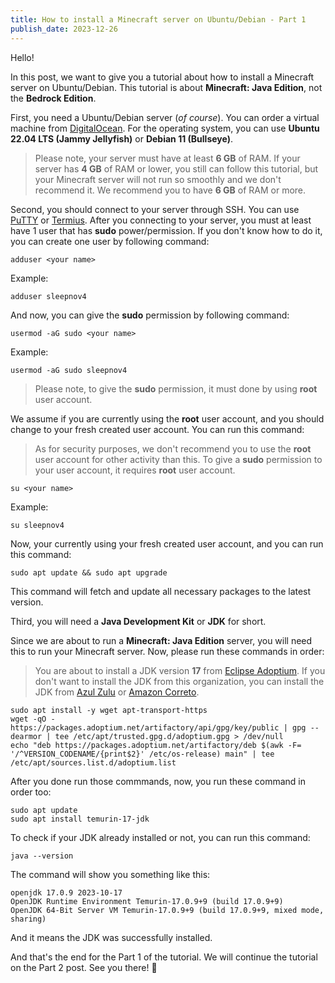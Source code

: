 ```yaml
---
title: How to install a Minecraft server on Ubuntu/Debian - Part 1
publish_date: 2023-12-26
---
```


Hello!

In this post, we want to give you a tutorial about how to install a Minecraft server on Ubuntu/Debian. This tutorial is about **Minecraft: Java Edition**, not the **Bedrock Edition**.

First, you need a Ubuntu/Debian server (*of course*). You can order a virtual machine from [DigitalOcean](https://www.digitalocean.com/?refcode=83d8f1ab6d04&utm_campaign=Referral_Invite&utm_medium=Referral_Program&utm_source=badge). For  the operating system, you can use **Ubuntu 22.04 LTS (Jammy Jellyfish)** or **Debian 11 (Bullseye)**.

> Please note, your server must have at least **6 GB** of RAM. If your server has **4 GB** of RAM or lower, you still can follow this tutorial, but your Minecraft server will not run so smoothly and we don't recommend it. We recommend you to have **6 GB** of RAM or more.

Second, you should connect to your server through SSH. You can use [PuTTY](https://www.chiark.greenend.org.uk/~sgtatham/putty/latest.html) or [Termius](https://termius.com/). After you connecting to your server, you must at least have 1 user that has **sudo** power/permission. If you don't know how to do it, you can create one user by following command:

```shell 
adduser <your name>
```

Example: 

```shell
adduser sleepnov4
```

And now, you can give the **sudo** permission by following command:

```shell
usermod -aG sudo <your name>
```

Example: 

```shell
usermod -aG sudo sleepnov4
```

> Please note, to give the **sudo** permission, it must done by using **root** user account.

We assume if you are currently using the **root** user account, and you should change to your fresh created user account. You can run this command: 

> As for security purposes, we don't recommend you to use the **root** user account for other activity than this. To give a **sudo** permission to your user account, it requires **root** user account.

```shell
su <your name>
```

Example: 

```shell
su sleepnov4
```

Now, your currently using your fresh created user account, and you can run this command: 

```shell
sudo apt update && sudo apt upgrade
```

This command will fetch and update all necessary packages to the latest version.

Third, you will need a **Java Development Kit** or **JDK** for short. 

Since we are about to run a **Minecraft: Java Edition** server, you will need this to run your Minecraft server.
Now, please run these commands in order: 

> You are about to install a JDK version **17** from [Eclipse Adoptium](https://adoptium.net). If you don't want to install the JDK from this organization, you can install the JDK from [Azul Zulu](https://www.azul.com) or [Amazon Correto](https://aws.amazon.com/corretto).

```shell
sudo apt install -y wget apt-transport-https
wget -qO - https://packages.adoptium.net/artifactory/api/gpg/key/public | gpg --dearmor | tee /etc/apt/trusted.gpg.d/adoptium.gpg > /dev/null
echo "deb https://packages.adoptium.net/artifactory/deb $(awk -F= '/^VERSION_CODENAME/{print$2}' /etc/os-release) main" | tee /etc/apt/sources.list.d/adoptium.list
```

After you done run those commmands, now, you run these command in order too: 

```shell
sudo apt update
sudo apt install temurin-17-jdk
```

To check if your JDK already installed or not, you can run this command: 

```shell
java --version
```

The command will show you something like this: 

```shell
openjdk 17.0.9 2023-10-17
OpenJDK Runtime Environment Temurin-17.0.9+9 (build 17.0.9+9)
OpenJDK 64-Bit Server VM Temurin-17.0.9+9 (build 17.0.9+9, mixed mode, sharing)
```

And it means the JDK was successfully installed.

And that's the end for the Part 1 of the tutorial. We will continue the tutorial on the Part 2 post. See you there! 👋